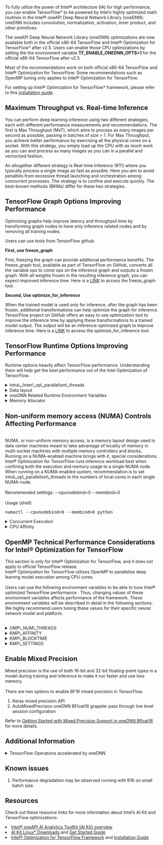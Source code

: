 To fully utilize the power of Intel® architecture (IA) for high performance, you can enable TensorFlow* to be powered by Intel’s highly optimized math routines in the Intel® oneAPI Deep Neural Network Library (oneDNN). oneDNN includes convolution, normalization, activation, inner product, and other primitives.

The oneAPI Deep Neural Network Library (oneDNN) optimizations are now available both in the official x86-64 TensorFlow and  Intel® Optimization for TensorFlow* after v2.5. Users can enable those CPU optimizations by setting the the environment variable **TF\_ENABLE\_ONEDNN\_OPTS=1** for the official x86-64 TensorFlow after v2.5.

Most of the recommendations work on both official x86-64 TensorFlow and  Intel® Optimization for TensorFlow. Some recommendations such as OpenMP tuning only applies to Intel® Optimization for TensorFlow.

For setting up Intel® Optimization for TensorFlow* framework, please refer to this [installation guide](https://www.intel.com/content/www/us/en/developer/articles/guide/optimization-for-tensorflow-installation-guide.html).

## Maximum Throughput vs. Real-time Inference
You can perform deep learning inference using two different strategies, each with different performance measurements and recommendations. The first is Max Throughput (MxT), which aims to process as many images per second as possible, passing in batches of size > 1. For Max Throughput, you achieve better performance by exercising all the physical cores on a socket. With this strategy, you simply load up the CPU with as much work as you can and process as many images as you can in a parallel and vectorized fashion.

An altogether different strategy is Real-time Inference (RTI) where you typically process a single image as fast as possible. Here you aim to avoid penalties from excessive thread launching and orchestration among concurrent processes. The strategy is to confine and execute quickly. The best-known methods (BKMs) differ for these two strategies.

## TensorFlow Graph Options Improving Performance
Optimizing graphs help improve latency and throughput time by transforming graph nodes to have only inference related nodes and by removing all training nodes.

Users can use tools from TensorFlow github.  

**First, use freeze\_graph**

First, freezing the graph can provide additional performance benefits. The freeze\_graph tool, available as part of TensorFlow on GitHub, converts all the variable ops to const ops on the inference graph and outputs a frozen graph. With all weights frozen in the resulting inference graph, you can expect improved inference time. Here is a [LINK](https://github.com/tensorflow/tensorflow/blob/master/tensorflow/python/tools/freeze_graph.py) to access the freeze\_graph tool.

**Second, Use optimize\_for\_inference**

When the trained model is used only for inference, after the graph has been frozen, additional transformations can help optimize the graph for inference. TensorFlow project on GitHub offers an easy to use optimization tool to improve the inference time by applying these transformations to a trained model output. The output will be an inference-optimized graph to improve inference time. Here is a [LINK](https://github.com/tensorflow/tensorflow/blob/master/tensorflow/python/tools/optimize_for_inference.py) to access the optimize\_for\_inference tool.

## TensorFlow Runtime Options Improving Performance
Runtime options heavily affect TensorFlow performance. Understanding them will help get the best performance out of the Intel Optimization of TensorFlow.

<details>
  <summary>intra\_/inter\_op\_parallelism\_threads</summary>
  <br>
  <b>Recommended settings (RTI):intra\_op\_parallelism = number of physical core per socket</b>
  <br><br>
  <b>Recommended settings: inter\_op\_parallelism = number of sockets</b>
  <br><br>
  <b>Users can put below bash commands into a bash script file, and then get the number of physical core per socket and number of sockets on your platform by executing the bash script file.</b>
  <br><br>
  <pre>
    total_cpu_cores=$(nproc)
    number_sockets=$(($(grep "^physical id" /proc/cpuinfo | awk '{print $4}' | sort -un | tail -1)+1))
    number_cpu_cores=$(( (total_cpu_cores/2) / number_sockets))
    <br>
    echo "number of CPU cores per socket: $number_cpu_cores";
    echo "number of socket: $number_sockets";
  </pre>
  <br>
  For example, here is how you can set the inter and intra\_op\_num\_threads by using <a href="https://github.com/tensorflow/benchmarks/tree/master/scripts/tf_cnn_benchmarks">TensorFlow Benchmark</a>.tf\_cnn\_benchmarks usage (shell)
  <br>
  <pre>python tf_cnn_benchmarks.py --num_intra_threads=&lt;number of physical cores per socket&gt; --num_inter_threads=&lt;number of sockets&gt;</pre>
  <b>intra\_op\_parallelism\_threads</b> and <b>inter\_op\_parallelism\_threads</b> are runtime variables defined in TensorFlow.
  <br><br>
  <b>ConfigProto</b>
  <br><br>
  The ConfigProto is used for configuration when creating a session. These two variables control number of cores to use.
  <br><br>
  <li>intra\_op\_parallelism\_threads</li>
  <br>
  This runtime setting controls parallelism inside an operation. For instance, if matrix multiplication or reduction is intended to be executed in several threads, this variable should be set. TensorFlow will schedule tasks in a thread pool that contains intra\_op\_parallelism\_threads threads. As illustrated later in Figure 2, OpenMP* threads are bound to thread context as close as possible on different cores. Setting this environment variable to the number of available physical cores is recommended.
  <br><br>
  <li>inter\_op\_parallelism\_threads</li>
  <br>
  NOTE: This setting is highly dependent on hardware and topologies, so it’s best to empirically confirm the best setting on your workload.
  <br><br>
  This runtime setting controls parallelism among independent operations. Since these operations are not relevant to each other, TensorFlow will try to run them concurrently in the thread pool that contains inter\_op\_parallelism\_threads threads. This variable should be set to the number of parallel paths where you want the code to run. For Intel® Optimization for TensorFlow, we recommend starting with the setting '2’, and adjusting after empirical testing.
</details>

<details>
  <summary>Data layout</summary>
  <br>
  <b>Recommended settings → data\_format = NHWC</b>
<br>
tf\_cnn\_benchmarks usage (shell)
<br>
<pre>python tf_cnn_benchmarks.py --num_intra_threads=&lt;number of physical cores per socket&gt; --num_inter_threads=&lt;number of sockets&gt; --data_format=NHWC</pre>
<br>
Efficiently using cache and memory yields remarkable improvements in overall performance. A good memory access pattern minimizes extra cost for accessing data in memory and improves overall processing. Data layout, how data is stored and accessed, plays an important role in achieving these good memory access patterns. Data layout describes how multidimensional arrays are stored linearly in memory address space.

In most cases, data layout is represented by four letters for a two-dimensional image:

- N: Batch size, indicates number of images in a batch.
- C: Channel, indicates number of channels in an image.
- W: Width, indicates number of horizontal pixels of an image.
- H: Height, indicates number of vertical pixels of an image.
<br>
The order of these four letters indicates how pixel data are stored in the one-dimensional memory space. For instance, NCHW indicates pixel data are stored as width first, then height, then channel, and finally batch (Illustrated in Figure 2). The data is then accessed from left-to-right with channel-first indexing. NCHW is the recommended data layout for using oneDNN, since this format is an efficient data layout for the CPU. TensorFlow uses NHWC as its default data layout, but it also supports NCHW.

![Data Formats for Deep Learning NHWC and NCHW](/content/dam/develop/external/us/en/images/data-layout-nchw-nhwc-804042.png) 

Figure 1: Data Formats for Deep Learning NHWC and NCHW

NOTE : Intel Optimized TensorFlow supports both plain data formats like NCHW/NHWC and also oneDNN blocked data format since version 2.4. Using blocked format might help on vectorization but might introduce some data reordering operations in TensorFlow.

Users could enable/disable usage of oneDNN blocked data format in Tensorflow by TF\_ENABLE\_MKL\_NATIVE\_FORMAT environment variable. By exporting TF\_ENABLE\_MKL\_NATIVE\_FORMAT=0, TensorFlow will use oneDNN blocked data format instead. Please check [oneDNN memory format](https://oneapi-src.github.io/oneDNN/dev_guide_understanding_memory_formats.html) for more information about oneDNN blocked data format.

We recommend users to enable NATIVE\_FORMAT by below command to achieve good out-of-box performance.
export TF\_ENABLE\_MKL\_NATIVE\_FORMAT=1 (or 0)
</details>

<details>
<summary>oneDNN Related Runtime Environment Variables</summary>
<br>
There are some runtime arguments related to oneDNN optimizations in TensorFlow.
<br>
Users could tune those runtime arguments to achieve better performance.

| Environment Variables | Default | Purpose |
| --- | --- | --- |
| TF\_ENABLE\_ONEDNN\_OPTS | True | Enable/Disable oneDNN optimization |
| TF\_ONEDNN\_ASSUME\_FROZEN\_WEIGHTS | False | Frozen weights for inference.<br>Better inference performance is achieved with frozen graphs.<br>Related ops: fwd conv, fused matmul |
| TF\_ONEDNN\_USE\_SYSTEM\_ALLOCATOR | False | Use system allocator or BFC allocator in MklCPUAllocator.<br>Usage:<br><li>Set it to true for better performance if the workload meets one of following conditions:</li><ul><li>small allocation.</li><li>inter\_op\_parallelism\_threads is large.</li><li>has a weight sharing session</li></ul><li>Set it to False to use large-size allocator (BFC).</li>In general, set this flag to True for inference, and set this flag to False for training. |
| TF\_MKL\_ALLOC\_MAX\_BYTES | 64 | MklCPUAllocator: Set upper bound on memory allocation. Unit:GB|
| TF\_MKL\_OPTIMIZE\_PRIMITIVE\_MEMUSE | True | Use oneDNN primitive caching or not.<li>Set False to enable primitive caching in TensorFlow.</li><li>Set True to disable primitive caching in TensorFlow and oneDNN might cache those primitives for TensorFlow.</li>Disabling primitive caching will reduce memory usage in TensorFlow but impacts performance.|
</details>

<details>
<summary>Memory Allocator</summary>
<br>
For deep learning workloads, TCMalloc can get better performance by reusing memory as much as possible than default malloc funtion. <a href="https://google.github.io/tcmalloc/overview.html">TCMalloc</a> features a couple of optimizations to speed up program executions. TCMalloc is holding memory in caches to speed up access of commonly-used objects. Holding such caches even after deallocation also helps avoid costly system calls if such memory is later re-allocated. Use environment variable LD\_PRELOAD to take advantage of one of them.
<br>
  <pre>
    $ sudo apt-get install google-perftools4
    $ LD_PRELOAD=/usr/lib/libtcmalloc.so.4 python script.py ...
</pre>
</details>

## Non-uniform memory access (NUMA) Controls Affecting Performance
<br>
NUMA, or non-uniform memory access, is a memory layout design used in data center machines meant to take advantage of locality of memory in multi-socket machines with multiple memory controllers and blocks. Running on a NUMA-enabled machine brings with it, special considerations. Intel® Optimization for TensorFlow runs inference workload best when confining both the execution and memory usage to a single NUMA node. When running on a NUMA-enabled system, recommendation is to set intra\_op\_parallelism\_threads to the numbers of local cores in each single NUMA-node.
<br><br>
Recommended settings: --cpunodebind=0 --membind=0
<br><br>
Usage (shell)
<br>
<pre>numactl --cpunodebind=0 --membind=0 python</pre>

<details>
<summary>Concurrent Execution</summary>
<br>
You can optimize performance by breaking up your workload into multiple data shards and then running them concurrently on more than one NUMA node. On each node (N), run the following command:
<br><br>
Usage (shell)
<br>
<pre>numactl --cpunodebind=N --membind=N python</pre>
  For example, you can use the “&” command to launch simultaneous processes on multiple NUMA nodes:
  <br>
    <pre>numactl --cpunodebind=0 --membind=0 python & numactl --cpunodebind=1 --membind=1 python</pre>
  <br>
</details>

<details>
<summary>CPU Affinity</summary>
  <br>
  Users could bind threads to specific CPUs via "--physcpubind=cpus" or "-C cpus"
  <br><br>
  Setting its value to <b>"0-N"</b> will bind  threads to physical cores 0 to N only.
  <br><br>
  Usage (shell)
  <pre>numactl --cpunodebind=N --membind=N -C 0-N python</pre>
  For example, you can use the “&” command to launch simultaneous processes on multiple NUMA nodes on physical CPU 0 to 3 and 4 to 7:
  <pre>numactl --cpunodebind=0 --membind=0 -C 0-3 python & numactl --cpunodebind=1 --membind=1 -C 4-7 python</pre>
  NOTE : oneDNN will <a href="https://github.com/oneapi-src/oneDNN/blob/e535ef2f8cbfbee4d385153befe508c6b054305e/src/cpu/platform.cpp#LL238">get the CPU affinity mask</a> from users' numactl setting and set the maximum number of working threads in the threadpool accordingly after TensorFlow v2.5.0 RC1.
</details>

## OpenMP Technical Performance Considerations for Intel® Optimization for TensorFlow
This section is only for Intel® Optimization for TensorFlow, and it does not apply to official TensorFlow release. 
<br>
Intel® Optimization for TensorFlow utilizes OpenMP to parallelize deep learnng model execution among CPU cores.
<br><br>
Users can use the following environment variables to be able to tune Intel® optimized TensorFlow performance . Thus, changing values of these environment variables affects performance of the framework. These environment variables will be described in detail in the following sections. We highly recommend users tuning these values for their specific neural network model and platform.
<br><br>
<details>
  <summary>OMP\_NUM\_THREADS</summary>
  <br>
  Recommended settings for CNN→ OMP\_NUM\_THREADS = num physical cores
  <br><br>
  Usage (shell)
  <br><br>
  <pre>export OMP_NUM_THREADS=num physical cores</pre>
  This environment variable sets the maximum number of threads to use for OpenMP parallel regions if no other value is specified in the application.
  <br><br>
  With Hyperthreading enabled, there are more than one hardware threads for a physical CPU core, but we recommend to use only one hardware thread for a physical CPU core to avoid cache miss problems. 
  <br><br>
  tf\_cnn\_benchmarks usage (shell)
  <br>
  <pre>OMP_NUM_THREADS=&lt;number of physical cores per socket&gt; python tf_cnn_benchmarks.py --num_intra_threads=&lt;number of physical cores per socket&gt; --num_inter_threads=&lt;number of sockets&gt; --data_format=NCHW</pre>

  Users can bind OpenMP threads to physical processing units. <b>KMP\_AFFINITY</b> is used to take advantage of this functionality. It restricts execution of certain threads to a subset of the physical processing units in a multiprocessor computer.
<br><br>
The value can be a single integer, in which case it specifies the number of threads for all parallel regions. The value can also be a comma-separated list of integers, in which case each integer specifies the number of threads for a parallel region at a nesting level.
<br><br>
The first position in the list represents the outer-most parallel nesting level, the second position represents the next-inner parallel nesting level, and so on. At any level, the integer can be left out of the list. If the first integer in a list is left out, it implies the normal default value for threads is used at the outer-most level. If the integer is left out of any other level, the number of threads for that level is inherited from the previous level.
<br><br>
The default value is the number of logical processors visible to the operating system on which the program is executed. This value is recommended to be set to the number of physical cores.
</details>

<details>
  <summary>KMP\_AFFINITY</summary>
  <br>
  <b>Recommended settings → KMP\_AFFINITY=granularity=fine,verbose,compact,1,0</b>
  <pre>export KMP_AFFINITY=granularity=fine,compact,1,0</pre>
  tf_cnn_benchmarks usage (shell)
  <pre>OMP_NUM_THREADS=&lt;number of physical cores per socket&gt; python tf_cnn_benchmarks.py --num_intra_threads=&lt;number of physical cores per socket&gt; --num_inter_threads=&lt;number of sockets&gt; --data_format=NCHW --kmp_affinity=granularity=fine,compact,1,0</pre>
  
  Users can bind OpenMP threads to physical processing units. <b>KMP\_AFFINITY</b> is used to take advantage of this functionality. It restricts execution of certain threads to a subset of the physical processing units in a multiprocessor computer.
<br><br>
Usage of this environment variable is as below.
<br><br>
KMP\_AFFINITY=[,...][,][,]
<br><br>
Modifier is a string consisting of keyword and specifier. type is a string indicating the thread affinity to use. permute is a positive integer value, controls which levels are most significant when sorting the machine topology map. The value forces the mappings to make the specified number of most significant levels of the sort the least significant, and it inverts the order of significance. The root node of the tree is not considered a separate level for the sort operations. offset is a positive integer value, indicates the starting position for thread assignment. We will use the recommended setting of <b>KMP\_AFFINITY</b> as an example to explain basic content of this environment variable.
<br><br>
KMP\_AFFINITY=granularity=fine,verbose,compact,1,0
<br><br>
The modifier is granularity=fine,verbose. Fine causes each OpenMP thread to be bound to a single thread context. Verbose prints messages at runtime concerning the supported affinity, and this is optional. These messages include information about the number of packages, number of cores in each package, number of thread contexts for each core, and OpenMP thread bindings to physical thread contexts. Compact is value of type, assigning the OpenMP thread +1 to a free thread context as close as possible to the thread context where the OpenMP thread was placed.
<br><br>
NOTE The recommendation changes if Hyperthreading is disabled on your machine. In that case, the recommendation is:   KMP\_AFFINITY=granularity=fine,verbose,compact if hyperthreading is disabled.
<br><br>
Fig. 2 shows the machine topology map when <b>KMP\_AFFINITY</b> is set to these values. The OpenMP thread +1 is bound to a thread context as close as possible to OpenMP thread , but on a different core. Once each core has been assigned one OpenMP thread, the subsequent OpenMP threads are assigned to the available cores in the same order, but they are assigned on different thread contexts.
<br><br>
![OpenMP Global Thread Pool IDs](/content/dam/develop/external/us/en/images/openmp-global-thread-pool-ids-804042.jpg)
<br> 
Figure 2. Machine topology map with setting KMP\_AFFINITY=granularity=fine,compact,1,0
<br><br>
The advantage of this setting is that consecutive threads are bound close together, so that communication overhead, cache line invalidation overhead, and page thrashing are minimized. If the application also had a number of parallel regions that did not use all of the available OpenMP threads, you should avoid binding multiple threads to the same core, leaving other cores not utilized.
<br><br>
For a more detailed description of KMP\_AFFINITY, please refer to [Intel® C++ developer guide](https://www.intel.com/content/www/us/en/develop/documentation/cpp-compiler-developer-guide-and-reference/top/optimization-and-programming/openmp-support/openmp-library-support/thread-affinity-interface.html).
</details>

<details>
  <summary>KMP\_BLOCKTIME</summary>
  <br>
   Recommended settings for CNN→ KMP\_BLOCKTIME=0
  <br><br>
  Recommended settings for non-CNN→ KMP\_BLOCKTIME=1 (user should verify empirically)
  <br><br>
  usage (shell)
  <pre>export KMP_BLOCKTIME=0 (or 1)</pre>
  tf_cnn_benchmarks usage (shell)
  <pre>OMP_NUM_THREADS=&lt;number of physical cores per socket&gt; python tf_cnn_benchmarks.py --num_intra_threads=&lt;number of physical cores per socket&gt;  --num_inter_threads=&lt;number of sockets&gt; --data_format=NCHW --kmp_affinity=granularity=fine,compact,1,0 --kmp_blocktime=0( or 1)</pre>
  This environment variable sets the time, in milliseconds, that a thread should wait, after completing the execution of a parallel region, before sleeping. The default value is 200ms.
<br><br>
After completing the execution of a parallel region, threads wait for new parallel work to become available. After a certain time has elapsed, they stop waiting, and sleep. Sleeping allows the threads to be used, until more parallel work becomes available, by non-OpenMP threaded code that may execute between parallel regions, or by other applications. A small <b>KMP\_BLOCKTIME</b> value may offer better overall performance if application contains non-OpenMP threaded code that executes between parallel regions. A larger <b>KMP\_BLOCKTIME</b> value may be more appropriate if threads are to be reserved solely for use for OpenMP execution, but may penalize other concurrently-running OpenMP or threaded applications. It is suggested to be set to 0 for convolutional neural network (CNN) based models.
</details>

<details>
  <summary>KMP\_SETTINGS</summary>
  <br>
  Usage (shell)
  <pre>export KMP_SETTINGS=TRUE</pre>
  This environment variable enables (TRUE) or disables (FALSE) the printing of OpenMP run-time library environment variables during program execution.
</details>

## Enable Mixed Precision

Mixed precision is the use of both 16-bit and 32-bit floating-point types in a model during training and inference to make it run faster and use less memory.
<br><br>
There are two options to enable BF16 mixed precision in TensorFlow.
<br>
1. Keras mixed precision API
2. AutoMixedPrecision oneDNN BFloat16 grappler pass through low level session configuration

Refer to <a href="https://www.intel.com/content/www/us/en/developer/articles/guide/getting-started-with-automixedprecisionmkl.html">Getting Started with Mixed Precision Support in oneDNN Bfloat16</a> for more details.

## Additional Information

<details>
  <summary>TensorFlow Operations accelerated by oneDNN</summary>
  <br>
<table><tbody><tr><td>AddN</td></tr><tr><td>AvgPool</td></tr><tr><td>AvgPool3D</td></tr><tr><td>AvgPool3DGrad</td></tr><tr><td>AvgPoolGrad</td></tr><tr><td>Conv2D</td></tr><tr><td>Conv2DBackpropFilter</td></tr><tr><td>Conv2DBackpropFilterWithBias</td></tr><tr><td>Conv2DBackpropInput</td></tr><tr><td>Conv2DWithBias</td></tr><tr><td>Conv2DWithBiasBackpropBias</td></tr><tr><td>Conv3D</td></tr><tr><td>Conv3DBackpropFilter</td></tr><tr><td>Conv3DBackpropInput</td></tr><tr><td>DepthwiseConv2dNative</td></tr><tr><td>DepthwiseConv2dNativeBackpropFilter</td></tr><tr><td>DepthwiseConv2dNativeBackpropInput</td></tr><tr><td>Dequantize</td></tr><tr><td>Einsum</td></tr><tr><td>Elu</td></tr><tr><td>EluGrad</td></tr><tr><td>FusedBatchNorm</td></tr><tr><td>FusedBatchNorm</td></tr><tr><td>FusedBatchNormFusion</td></tr><tr><td>FusedBatchNormGrad</td></tr><tr><td>FusedBatchNormGrad</td></tr><tr><td>FusedConv2D</td></tr><tr><td>FusedDepthwiseConv2dNative</td></tr><tr><td>FusedMatMul</td></tr><tr><td>LeakyRelu</td></tr><tr><td>LeakyReluGrad</td></tr><tr><td>LRN</td></tr><tr><td>LRNGrad</td></tr><tr><td>MatMul</td></tr><tr><td>MaxPool</td></tr><tr><td>MaxPool3D</td></tr><tr><td>MaxPool3DGrad</td></tr><tr><td>MaxPoolGrad</td></tr><tr><td>Mul</td></tr><tr><td>Quantize</td></tr><tr><td>QuantizedAvgPool</td></tr><tr><td>QuantizedConcat</td></tr><tr><td>QuantizedConv2D</td></tr><tr><td>QuantizedDepthwiseConv2D</td></tr><tr><td>QuantizedMatMul</td></tr><tr><td>QuantizedMaxPool</td></tr><tr><td>Relu</td></tr><tr><td>Relu6</td></tr><tr><td>Relu6Grad</td></tr><tr><td>ReluGrad</td></tr><tr><td>Softmax</td></tr><tr><td>Tanh</td></tr><tr><td>TanhGrad</td></tr></tbody></table> 
</details>

## Known issues

1. Performance degradation may be observed running with B16 on small batch size.

## Resources

Check out these resource links for more information about Intel’s AI Kit and TensorFlow optimizations:
<li><a href="https://www.intel.com/content/www/us/en/developer/tools/oneapi/ai-analytics-toolkit.html">Intel® oneAPI AI Analytics ToolKit (AI Kit) overview</a></li>
<li><a href="https://www.intel.com/content/www/us/en/developer/tools/oneapi/ai-analytics-toolkit-download.html?operatingsystem=Linux">AI Kit Linux* Downloads</a> and <a href="https://www.intel.com/content/www/us/en/develop/documentation/get-started-with-ai-linux/top.html">Get Started Guide</a></li>
<li><a href="https://www.intel.com/content/www/us/en/developer/tools/frameworks/overview.html#tensor-flow">Intel® Optimization for TensorFlow Framework</a> and <a href="https://www.intel.com/content/www/us/en/developer/articles/guide/optimization-for-tensorflow-installation-guide.html">Installation Guide</a>
